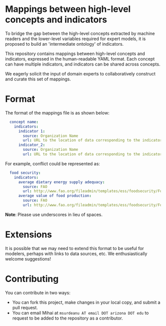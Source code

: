 # Mappings between high-level concepts and indicators

To bridge the gap between the high-level concepts extracted by machine readers
and the lower-level variables required for expert models, it is proposed to
build an 'intermediate ontology' of indicators.

This repository contains mappings between high-level concepts and indicators,
expressed in the human-readable YAML format. Each concept can have multiple
indicators, and indicators can be shared across concepts.

We eagerly solicit the input of domain experts to collaboratively construct and
curate this set of mappings.

# Format

The format of the mappings file is as shown below:

```yaml
  concept name:
    indicators:
      indicator 1:
        source: Organization Name
        url: URL to the location of data corresponding to the indicator.
      indicator_2:
        source: Organization Name
        url: URL to the location of data corresponding to the indicator.
```

For example, conflict could be represented as:

```yaml
  food security:
    indicators:
      average dietary energy supply adequacy:
        source: FAO
        url: http://www.fao.org/fileadmin/templates/ess/foodsecurity/Food_Security_Indicators_25-10-2017.xlsx
      average value of food production:
        source: FAO
        url: http://www.fao.org/fileadmin/templates/ess/foodsecurity/Food_Security_Indicators_25-10-2017.xlsx
```

**Note**: Please use underscores in lieu of spaces.

# Extensions

It is possible that we may need to extend this format to be useful for modelers,
perhaps with links to data sources, etc.  We enthusiastically welcome
suggestions!

# Contributing

You can contribute in two ways:

- You can fork this project, make changes in your local copy, and submit a pull
    request.
- You can email Mihai at `msurdeanu AT email DOT arizona
  DOT edu` to request to be added to the repository as a contributor.
